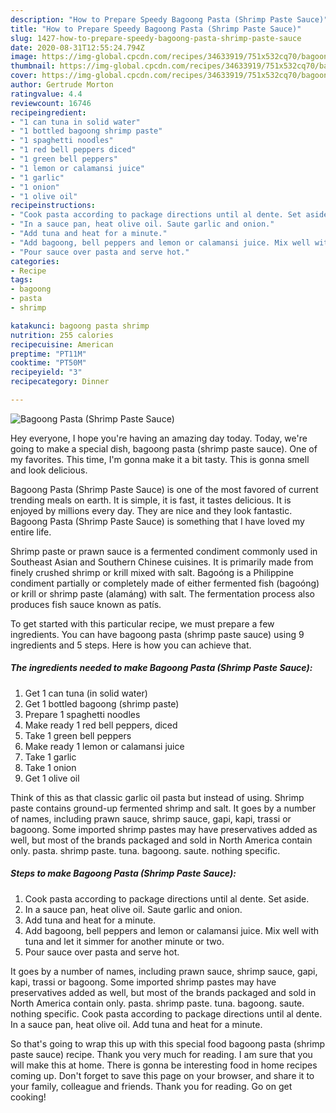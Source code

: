 ```yaml
---
description: "How to Prepare Speedy Bagoong Pasta (Shrimp Paste Sauce)"
title: "How to Prepare Speedy Bagoong Pasta (Shrimp Paste Sauce)"
slug: 1427-how-to-prepare-speedy-bagoong-pasta-shrimp-paste-sauce
date: 2020-08-31T12:55:24.794Z
image: https://img-global.cpcdn.com/recipes/34633919/751x532cq70/bagoong-pasta-shrimp-paste-sauce-recipe-main-photo.jpg
thumbnail: https://img-global.cpcdn.com/recipes/34633919/751x532cq70/bagoong-pasta-shrimp-paste-sauce-recipe-main-photo.jpg
cover: https://img-global.cpcdn.com/recipes/34633919/751x532cq70/bagoong-pasta-shrimp-paste-sauce-recipe-main-photo.jpg
author: Gertrude Morton
ratingvalue: 4.4
reviewcount: 16746
recipeingredient:
- "1 can tuna in solid water"
- "1 bottled bagoong shrimp paste"
- "1 spaghetti noodles"
- "1 red bell peppers diced"
- "1 green bell peppers"
- "1 lemon or calamansi juice"
- "1 garlic"
- "1 onion"
- "1 olive oil"
recipeinstructions:
- "Cook pasta according to package directions until al dente. Set aside."
- "In a sauce pan, heat olive oil. Saute garlic and onion."
- "Add tuna and heat for a minute."
- "Add bagoong, bell peppers and lemon or calamansi juice. Mix well with tuna and let it simmer for another minute or two."
- "Pour sauce over pasta and serve hot."
categories:
- Recipe
tags:
- bagoong
- pasta
- shrimp

katakunci: bagoong pasta shrimp 
nutrition: 255 calories
recipecuisine: American
preptime: "PT11M"
cooktime: "PT50M"
recipeyield: "3"
recipecategory: Dinner

---
```



![Bagoong Pasta (Shrimp Paste Sauce)](https://img-global.cpcdn.com/recipes/34633919/751x532cq70/bagoong-pasta-shrimp-paste-sauce-recipe-main-photo.jpg)

Hey everyone, I hope you're having an amazing day today. Today, we're going to make a special dish, bagoong pasta (shrimp paste sauce). One of my favorites. This time, I'm gonna make it a bit tasty. This is gonna smell and look delicious.

Bagoong Pasta (Shrimp Paste Sauce) is one of the most favored of current trending meals on earth. It is simple, it is fast, it tastes delicious. It is enjoyed by millions every day. They are nice and they look fantastic. Bagoong Pasta (Shrimp Paste Sauce) is something that I have loved my entire life.

Shrimp paste or prawn sauce is a fermented condiment commonly used in Southeast Asian and Southern Chinese cuisines. It is primarily made from finely crushed shrimp or krill mixed with salt. Bagoóng is a Philippine condiment partially or completely made of either fermented fish (bagoóng) or krill or shrimp paste (alamáng) with salt. The fermentation process also produces fish sauce known as patís.


To get started with this particular recipe, we must prepare a few ingredients. You can have bagoong pasta (shrimp paste sauce) using 9 ingredients and 5 steps. Here is how you can achieve that.

<!--inarticleads1-->

##### The ingredients needed to make Bagoong Pasta (Shrimp Paste Sauce):

1. Get 1 can tuna (in solid water)
1. Get 1 bottled bagoong (shrimp paste)
1. Prepare 1 spaghetti noodles
1. Make ready 1 red bell peppers, diced
1. Take 1 green bell peppers
1. Make ready 1 lemon or calamansi juice
1. Take 1 garlic
1. Take 1 onion
1. Get 1 olive oil


Think of this as that classic garlic oil pasta but instead of using. Shrimp paste contains ground-up fermented shrimp and salt. It goes by a number of names, including prawn sauce, shrimp sauce, gapi, kapi, trassi or bagoong. Some imported shrimp pastes may have preservatives added as well, but most of the brands packaged and sold in North America contain only. pasta. shrimp paste. tuna. bagoong. saute. nothing specific. 

<!--inarticleads2-->

##### Steps to make Bagoong Pasta (Shrimp Paste Sauce):

1. Cook pasta according to package directions until al dente. Set aside.
1. In a sauce pan, heat olive oil. Saute garlic and onion.
1. Add tuna and heat for a minute.
1. Add bagoong, bell peppers and lemon or calamansi juice. Mix well with tuna and let it simmer for another minute or two.
1. Pour sauce over pasta and serve hot.


It goes by a number of names, including prawn sauce, shrimp sauce, gapi, kapi, trassi or bagoong. Some imported shrimp pastes may have preservatives added as well, but most of the brands packaged and sold in North America contain only. pasta. shrimp paste. tuna. bagoong. saute. nothing specific. Cook pasta according to package directions until al dente. In a sauce pan, heat olive oil. Add tuna and heat for a minute. 

So that's going to wrap this up with this special food bagoong pasta (shrimp paste sauce) recipe. Thank you very much for reading. I am sure that you will make this at home. There is gonna be interesting food in home recipes coming up. Don't forget to save this page on your browser, and share it to your family, colleague and friends. Thank you for reading. Go on get cooking!
